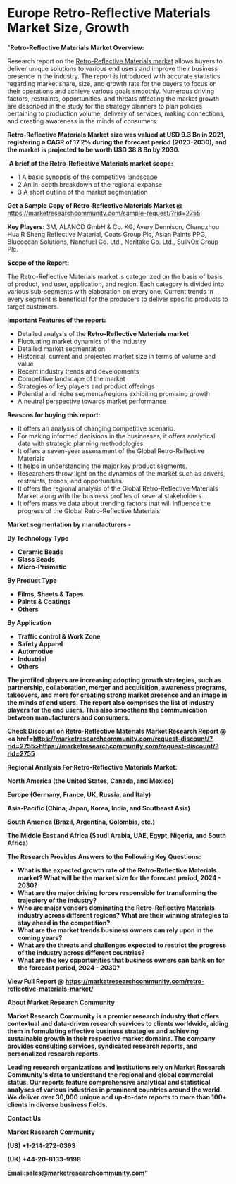 # Europe Retro-Reflective Materials Market Size, Growth
"<strong>Retro-Reflective Materials Market Overview:</strong>

Research report on the <a href=https://marketresearchcommunity.com/retro-reflective-materials-market/>Retro-Reflective Materials market</a> allows buyers to deliver unique solutions to various end users and improve their business presence in the industry. The report is introduced with accurate statistics regarding market share, size, and growth rate for the buyers to focus on their operations and achieve various goals smoothly. Numerous driving factors, restraints, opportunities, and threats affecting the market growth are described in the study for the strategy planners to plan policies pertaining to production volume, delivery of services, making connections, and creating awareness in the minds of consumers.

<strong>Retro-Reflective Materials Market size was valued at USD 9.3 Bn in 2021, registering a CAGR of 17.2% during the forecast period (2023-2030), and the market is projected to be worth USD 38.8 Bn by 2030.</strong>

 <Strong>A brief of the Retro-Reflective Materials market scope:</Strong>
<ul>
 <li>1  A basic synopsis of the competitive landscape</li>
 <li>2  An in-depth breakdown of the regional expanse</li>
 <li>3  A short outline of the market segmentation</li>
</ul>
<strong>Get a Sample Copy of Retro-Reflective Materials Market @ </b></strong><a href=https://marketresearchcommunity.com/sample-request/?rid=2755><u>https://marketresearchcommunity.com/sample-request/?rid=2755</u></a>

<strong>Key Players:</strong> 
3M, ALANOD GmbH &amp; Co. KG, Avery Dennison, Changzhou Hua R Sheng Reflective Material, Coats Group Plc, Asian Paints PPG, Blueocean Solutions, Nanofuel Co. Ltd., Noritake Co. Ltd., SulNOx Group Plc.

<strong>Scope of the Report:</strong>

The Retro-Reflective Materials market is categorized on the basis of basis of product, end user, application, and region. Each category is divided into various sub-segments with elaboration on every one. Current trends in every segment is beneficial for the producers to deliver specific products to target customers.

<strong><b>Important Features of the report:</b></strong>
<ul>
  <li>Detailed analysis of the <strong><b>Retro-Reflective Materials </b></strong><strong><b>market</b></strong></li>
  <li>Fluctuating market dynamics of the industry</li>
  <li>Detailed market segmentation</li>
  <li>Historical, current and projected market size in terms of volume and value</li>
  <li>Recent industry trends and developments</li>
  <li>Competitive landscape of the market</li>
  <li>Strategies of key players and product offerings</li>
  <li>Potential and niche segments/regions exhibiting promising growth</li>
  <li>A neutral perspective towards market performance</li>
</ul>
<strong><b>Reasons for buying this report:</b></strong>
<ul>
  <li>It offers an analysis of changing competitive scenario.</li>
  <li>For making informed decisions in the businesses, it offers analytical data with strategic planning methodologies.</li>
  <li>It offers a seven-year assessment of the Global Retro-Reflective Materials</li>
  <li>It helps in understanding the major key product segments.</li>
  <li>Researchers throw light on the dynamics of the market such as drivers, restraints, trends, and opportunities.</li>
  <li>It offers the regional analysis of the Global Retro-Reflective Materials Market along with the business profiles of several stakeholders.</li>
  <li>It offers massive data about trending factors that will influence the progress of the Global Retro-Reflective Materials</li>
</ul>

<strong>Market segmentation by manufacturers -</strong>


<strong><strong>By Technology Type</strong></h4>
<ul>
 	<li>Ceramic Beads</li>
 	<li>Glass Beads</li>
 	<li>Micro-Prismatic</li>
</ul>
<strong><strong>By Product Type</strong></h4>
<ul>
 	<li>Films, Sheets &amp; Tapes</li>
 	<li>Paints &amp; Coatings</li>
 	<li>Others</li>
</ul>
<strong><strong>By Application</strong></h4>
<ul>
 	<li>Traffic control &amp; Work Zone</li>
 	<li>Safety Apparel</li>
 	<li>Automotive</li>
 	<li>Industrial</li>
 	<li>Others</li>
</ul>

The profiled players are increasing adopting growth strategies, such as partnership, collaboration, merger and acquisition, awareness programs, takeovers, and more for creating strong market presence and an image in the minds of end users. The report also comprises the list of industry players for the end users. This also smoothens the communication between manufacturers and consumers.

<strong><b>Check Discount on Retro-Reflective Materials Market Research Report @ </b></strong><a href=https://marketresearchcommunity.com/request-discount/?rid=2755><u>https://marketresearchcommunity.com/request-discount/?rid=2755</u></a>

<strong>Regional Analysis For Retro-Reflective Materials Market:</strong>

<strong>North America</strong> (the United States, Canada, and Mexico)

<strong>Europe</strong> (Germany, France, UK, Russia, and Italy)

<strong>Asia-Pacific</strong> (China, Japan, Korea, India, and Southeast Asia)

<strong>South America</strong> (Brazil, Argentina, Colombia, etc.)

<strong>The Middle East and Africa</strong> (Saudi Arabia, UAE, Egypt, Nigeria, and South Africa)

<strong>The Research Provides Answers to the Following Key Questions:</strong>
<ul>
 	<li>What is the expected growth rate of the Retro-Reflective Materials market? What will be the market size for the forecast period, 2024 - 2030?</li>
 	<li>What are the major driving forces responsible for transforming the trajectory of the industry?</li>
 	<li>Who are major vendors dominating the Retro-Reflective Materials industry across different regions? What are their winning strategies to stay ahead in the competition?</li>
 	<li>What are the market trends business owners can rely upon in the coming years?</li>
 	<li>What are the threats and challenges expected to restrict the progress of the industry across different countries?</li>
 	<li>What are the key opportunities that business owners can bank on for the forecast period, 2024 - 2030?</li>
</ul>

<strong>View Full Report @</strong> <a href=https://marketresearchcommunity.com/retro-reflective-materials-market/>https://marketresearchcommunity.com/retro-reflective-materials-market/</a>

<strong>About Market Research Community</strong>

Market Research Community is a premier research industry that offers contextual and data-driven research services to clients worldwide, aiding them in formulating effective business strategies and achieving sustainable growth in their respective market domains. The company provides consulting services, syndicated research reports, and personalized research reports.

Leading research organizations and institutions rely on Market Research Community's data to understand the regional and global commercial status. Our reports feature comprehensive analytical and statistical analyses of various industries in prominent countries around the world. We deliver over 30,000 unique and up-to-date reports to more than 100+ clients in diverse business fields.

<strong>Contact Us</strong>

<strong>Market Research Community</strong>

(US) +1-214-272-0393

(UK) +44-20-8133-9198

<strong>Email:</strong>sales@marketresearchcommunity.com"
